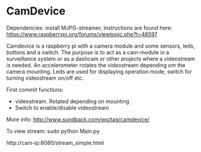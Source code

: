 # CamDevice
Dependencies:
install MJPG-streamer, instructions are found here: https://www.raspberrypi.org/forums/viewtopic.php?t=48597

Camdevice is a raspberry pi with a camera module and some sensors, leds, buttons and a switch.
The purpose is to act as a cam-module in a surveillance system or as a dashcam or other projects where a videostream 
is needed. An accelerometer rotates the videostream depending om the camera mounting. Leds are used for displaying 
operation mode, switch for turning videostream on/off etc.

First commit functions:
* videostream. Rotated depending on mounting
* Switch to enable/disable videostream

More info: http://www.sundback.com/wp/tag/camdevice/
 

To view stream:
sudo python Main.py

http://cam-ip:8080/stream_simple.html


